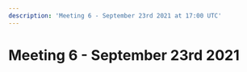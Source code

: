 ```yaml
---
description: 'Meeting 6 - September 23rd 2021 at 17:00 UTC'
---
```


# Meeting 6 - September 23rd 2021

